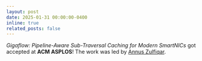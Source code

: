 ```yaml
---
layout: post
date: 2025-01-31 00:00:00-0400
inline: true
related_posts: false
---
```


<i>Gigaflow: Pipeline-Aware Sub-Traversal Caching for Modern SmartNICs</i> got accepted at <b>ACM ASPLOS</b>! The work was led by [Annus Zulfiqar](https://annuszulfiqar2021.github.io/).
